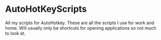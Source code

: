 # AutoHotKeyScripts
All my scripts for AutoHotkey.
These are all the scripts I use for work and home. Will usually only be shortcuts for opening applications so not much to look at. 